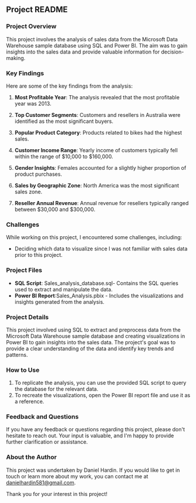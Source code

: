 ## Project README

### Project Overview
This project involves the analysis of sales data from the Microsoft Data Warehouse sample database using SQL and Power BI. The aim was to gain insights into the sales data and provide valuable information for decision-making.

### Key Findings
Here are some of the key findings from the analysis:

1. **Most Profitable Year**: The analysis revealed that the most profitable year was 2013.

2. **Top Customer Segments**: Customers and resellers in Australia were identified as the most significant buyers.

3. **Popular Product Category**: Products related to bikes had the highest sales.

4. **Customer Income Range**: Yearly income of customers typically fell within the range of $10,000 to $160,000.

5. **Gender Insights**: Females accounted for a slightly higher proportion of product purchases.

6. **Sales by Geographic Zone**: North America was the most significant sales zone.

7. **Reseller Annual Revenue**: Annual revenue for resellers typically ranged between $30,000 and $300,000.

### Challenges
While working on this project, I encountered some challenges, including:

- Deciding which data to visualize since I was not familiar with sales data prior to this project.

### Project Files
- **SQL Script**: Sales_analysis_database.sql- Contains the SQL queries used to extract and manipulate the data.
- **Power BI Report**:Sales_Analysis.pbix - Includes the visualizations and insights generated from the analysis.

### Project Details
This project involved using SQL to extract and preprocess data from the Microsoft Data Warehouse sample database and creating visualizations in Power BI to gain insights into the sales data. The project's goal was to provide a clear understanding of the data and identify key trends and patterns.

### How to Use
1. To replicate the analysis, you can use the provided SQL script to query the database for the relevant data.
2. To recreate the visualizations, open the Power BI report file and use it as a reference.

### Feedback and Questions
If you have any feedback or questions regarding this project, please don't hesitate to reach out. Your input is valuable, and I'm happy to provide further clarification or assistance.

### About the Author
This project was undertaken by Daniel Hardin. If you would like to get in touch or learn more about my work, you can contact me at danielhardin581@gmail.com.

Thank you for your interest in this project!
